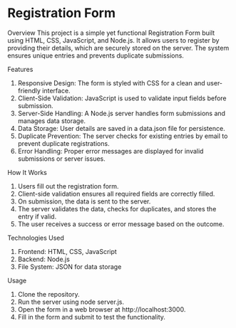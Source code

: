 # Registration Form

Overview
This project is a simple yet functional Registration Form built using HTML, CSS, JavaScript, and Node.js. It allows users to register by providing their details, which are securely stored on the server. The system ensures unique entries and prevents duplicate submissions.

Features
1. Responsive Design: The form is styled with CSS for a clean and user-friendly interface.
2. Client-Side Validation: JavaScript is used to validate input fields before submission.
3. Server-Side Handling: A Node.js server handles form submissions and manages data storage.
4. Data Storage: User details are saved in a data.json file for persistence.
5. Duplicate Prevention: The server checks for existing entries by email to prevent duplicate registrations.
6. Error Handling: Proper error messages are displayed for invalid submissions or server issues.

How It Works
1. Users fill out the registration form.
2. Client-side validation ensures all required fields are correctly filled.
3. On submission, the data is sent to the server.
4. The server validates the data, checks for duplicates, and stores the entry if valid.
5. The user receives a success or error message based on the outcome.

Technologies Used
1. Frontend: HTML, CSS, JavaScript
2. Backend: Node.js
3. File System: JSON for data storage

Usage
1. Clone the repository.
2. Run the server using node server.js.
3. Open the form in a web browser at http://localhost:3000.
4. Fill in the form and submit to test the functionality.
